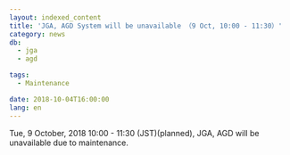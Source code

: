 ```yaml
---
layout: indexed_content
title: 'JGA, AGD System will be unavailable （9 Oct, 10:00 - 11:30）'
category: news
db:
  - jga
  - agd

tags:
  - Maintenance

date: 2018-10-04T16:00:00
lang: en
---
```


<p>Tue, 9 October, 2018 10:00 - 11:30 (JST)(planned), JGA, AGD will be unavailable due to maintenance.</p>
